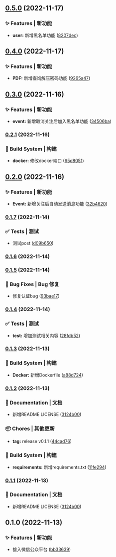 

## [0.5.0](https://github.com/yszar/yfhkj/compare/0.4.0...0.5.0) (2022-11-17)


### ✨ Features | 新功能

* **user:** 新增黑名单功能 ([8207dec](https://github.com/yszar/obsidian-vuepress/commit/8207decce12b41d7863c07aa8769124d8321b1d4))

## [0.4.0](https://github.com/yszar/yfhkj/compare/0.3.0...0.4.0) (2022-11-17)


### ✨ Features | 新功能

* **PDF:** 新增查询解压密码功能 ([9265a47](https://github.com/yszar/obsidian-vuepress/commit/9265a476c7bd171604e2401a19a779c7c921a31c))

## [0.3.0](https://github.com/yszar/yfhkj/compare/0.2.1...0.3.0) (2022-11-16)


### ✨ Features | 新功能

* **event:** 新增取消关注后加入黑名单功能 ([34506ba](https://github.com/yszar/obsidian-vuepress/commit/34506ba49d5123f304d4d011d74e3e690ecd7757))

### [0.2.1](https://github.com/yszar/yfhkj/compare/0.2.0...0.2.1) (2022-11-16)


### 👷‍ Build System | 构建

* **docker:** 修改docker端口 ([65d8051](https://github.com/yszar/obsidian-vuepress/commit/65d8051b5ff57a2ec29c073736c84073cfd025ac))

## [0.2.0](https://github.com/yszar/yfhkj/compare/0.1.7...0.2.0) (2022-11-16)


### ✨ Features | 新功能

* **Event:** 新增关注后自动发送消息功能 ([32b4620](https://github.com/yszar/obsidian-vuepress/commit/32b4620e08d99a483822bd9222016ef8db7b00b9))

### [0.1.7](https://github.com/yszar/yfhkj/compare/0.1.6...0.1.7) (2022-11-14)


### ✅ Tests | 测试

* 测试post ([d09b650](https://github.com/yszar/obsidian-vuepress/commit/d09b650e53cadba0b868b4ac1118c97ae25f89fd))

### [0.1.6](https://github.com/yszar/yfhkj/compare/0.1.5...0.1.6) (2022-11-14)

### [0.1.5](https://github.com/yszar/yfhkj/compare/0.1.4...0.1.5) (2022-11-14)


### 🐛 Bug Fixes | Bug 修复

* 修复认证bug ([93bae17](https://github.com/yszar/obsidian-vuepress/commit/93bae177e2a72a74dd332652fb75b84441730866))

### [0.1.4](https://github.com/yszar/yfhkj/compare/0.1.3...0.1.4) (2022-11-14)


### ✅ Tests | 测试

* **test:** 增加测试相关内容 ([28fdb52](https://github.com/yszar/obsidian-vuepress/commit/28fdb52802a5f6383e4e407de83a58dcde9496d8))

### [0.1.3](https://github.com/yszar/yfhkj/compare/0.1.2...0.1.3) (2022-11-13)


### 👷‍ Build System | 构建

* **Docker:** 新增Dockerfile ([a88d724](https://github.com/yszar/obsidian-vuepress/commit/a88d724a5a569936440fc2a852d1c97e3eaab294))

### [0.1.2](https://github.com/yszar/yfhkj/compare/0.1.0...0.1.2) (2022-11-13)


### 📝 Documentation | 文档

* 新增README LICENSE ([3124b00](https://github.com/yszar/obsidian-vuepress/commit/3124b00d3e031f322c5e5e65ba7661c45ac35954))


### 📦 Chores | 其他更新

* **tag:** release v0.1.1 ([44cad76](https://github.com/yszar/obsidian-vuepress/commit/44cad7621c0d284d03827d2f3b546c2be0ed853c))


### 👷‍ Build System | 构建

* **requirements:** 新增requirements.txt ([11fe294](https://github.com/yszar/obsidian-vuepress/commit/11fe29492c2bdfb21cc34949b9d5d02a9681dd45))

### [0.1.1](https://github.com/yszar/yfhkj/compare/0.1.0...0.1.1) (2022-11-13)


### 📝 Documentation | 文档

* 新增README LICENSE ([3124b00](https://github.com/yszar/obsidian-vuepress/commit/3124b00d3e031f322c5e5e65ba7661c45ac35954))

## 0.1.0 (2022-11-13)


### ✨ Features | 新功能

* 接入微信公众平台 ([bb33639](https://github.com/yszar/obsidian-vuepress/commit/bb33639112b38f6569925d57b8f0f970e1c673ac))